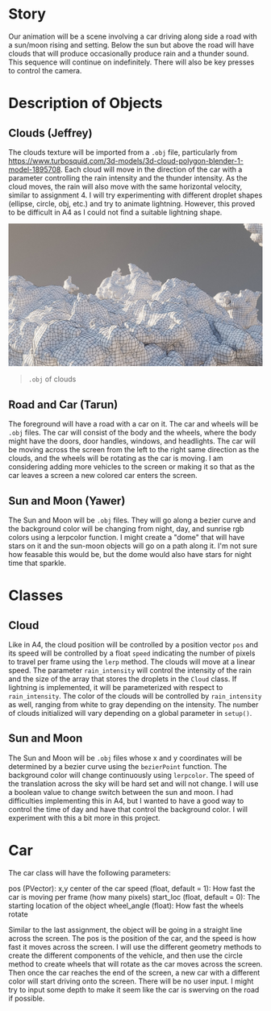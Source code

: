 # Story

Our animation will be a scene involving a car driving along side a road with a sun/moon rising and setting. Below the sun but above the road will have clouds that will produce occasionally produce rain and a thunder sound. This sequence will continue on indefinitely. There will also be key presses to control the camera.

# Description of Objects
## Clouds (Jeffrey)
The clouds texture will be imported from a `.obj` file, particularly from https://www.turbosquid.com/3d-models/3d-cloud-polygon-blender-1-model-1895708. Each cloud will move in the direction of the car with a parameter controlling the rain intensity and the thunder intensity. As the cloud moves, the rain will also move with the same horizontal velocity, similar to assignment 4. I will try experimenting with different droplet shapes (ellipse, circle, obj, etc.) and try to animate lightning. However, this proved to be difficult in A4 as I could not find a suitable lightning shape.

![Alt text](image.png)
> `.obj` of clouds

## Road and Car (Tarun)
The foreground will have a road with a car on it. The car and wheels will be `.obj` files. The car will consist of the body and the wheels, where the body might have the doors, door handles, windows, and headlights. The car will be moving across the screen from the left to the right same direction as the clouds, and the wheels will be rotating as the car is moving. I am considering adding more vehicles to the screen or making it so that as the car leaves a screen a new colored car enters the screen.


## Sun and Moon (Yawer)
The Sun and Moon will be `.obj` files. They will go along a bezier curve and the background color will be changing from night, day, and sunrise rgb colors using a lerpcolor function. I might create a "dome" that will have stars on it and the sun-moon objects will go on a path along it. I'm not sure how feasable this would be, but the dome would also have stars for night time that sparkle.

# Classes
## Cloud
Like in A4, the cloud position will be controlled by a position vector `pos` and its speed will be controlled by a float `speed` indicating the number of pixels to travel per frame using the `lerp` method. The clouds will move at a linear speed. The parameter `rain_intensity` will control the intensity of the rain and the size of the array that stores the droplets in the `Cloud` class. If lightning is implemented, it will be parameterized with respect to `rain_intensity`. The color of the clouds will be controlled by `rain_intensity` as well, ranging from white to gray depending on the intensity. The number of clouds initialized will vary depending on a global parameter in `setup()`.

## Sun and Moon
The Sun and Moon will be `.obj` files whose x and y coordinates will be determined by a bezier curve using the `bezierPoint` function. The background color will change continuously using `lerpcolor`. The speed of the translation across the sky will be hard set and will not change. I will use a boolean value to change switch between the sun and moon. I had difficulties implementing this in A4, but I wanted to have a good way to control the time of day and have that control the background color. I will experiment with this a bit more in this project. 

# Car
The car class will have the following parameters:

pos (PVector): x,y center of the car
speed (float, default = 1): How fast the car is moving per frame (how many pixels)
start_loc (float, default = 0): The starting location of the object
wheel_angle (float): How fast the wheels rotate

Similar to the last assignment, the object will be going in a straight line across the screen. The pos is the position of the car, and the speed is how fast it moves across the screen. I will use the different geometry methods to create the different components of the vehicle, and then use the circle method to create wheels that will rotate as the car moves across the screen. Then once the car reaches the end of the screen, a new car with a different color will start driving onto the screen. There will be no user input. I might try to input some depth to make it seem like the car is swerving on the road if possible.
